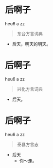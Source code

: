 # 后啊子
heu6 a zz
> 东台方言词典
- 后天，明天的明天。

# 后啊子
heu6 a zz
> 兴化方言词典
- 后天。

# 后啊子
heu6 a zz
> 泰县方言志
- 后天
  - 你～走。
